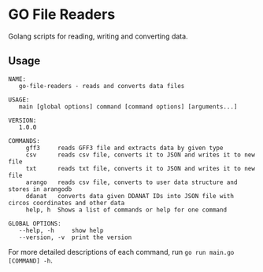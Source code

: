# GO File Readers

Golang scripts for reading, writing and converting data.

## Usage

```
NAME:
   go-file-readers - reads and converts data files

USAGE:
   main [global options] command [command options] [arguments...]

VERSION:
   1.0.0

COMMANDS:
     gff3     reads GFF3 file and extracts data by given type
     csv      reads csv file, converts it to JSON and writes it to new file
     txt      reads txt file, converts it to JSON and writes it to new file
     arango   reads csv file, converts to user data structure and stores in arangodb
     ddanat   converts data given DDANAT IDs into JSON file with circos coordinates and other data
     help, h  Shows a list of commands or help for one command

GLOBAL OPTIONS:
   --help, -h     show help
   --version, -v  print the version
```

For more detailed descriptions of each command, run `go run main.go [COMMAND] -h`.
